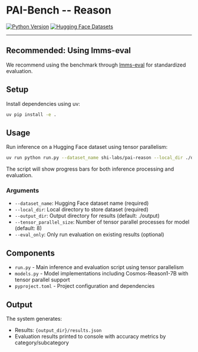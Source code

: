 # PAI-Bench -- Reason

[![Python Version](https://img.shields.io/badge/Python-3.10-blue.svg)](https://www.python.org/downloads/release/python-3100/)
[![Hugging Face Datasets](https://img.shields.io/badge/%F0%9F%A4%97%20Hugging%20Face-Datasets-orange)](https://huggingface.co/datasets/shi-labs/physical-ai-bench-reason)

---

## Recommended: Using lmms-eval

We recommend using the benchmark through [lmms-eval](https://github.com/EvolvingLMMs-Lab/lmms-eval) for standardized evaluation.

## Setup

Install dependencies using uv:

```bash
uv pip install -e .
```

## Usage

Run inference on a Hugging Face dataset using tensor parallelism:

```bash
uv run python run.py --dataset_name shi-labs/pai-reason --local_dir ./dataset --output_dir ./output --tensor_parallel_size 4
```

The script will show progress bars for both inference processing and evaluation.

### Arguments

- `--dataset_name`: Hugging Face dataset name (required)
- `--local_dir`: Local directory to store dataset (required)
- `--output_dir`: Output directory for results (default: ./output)
- `--tensor_parallel_size`: Number of tensor parallel processes for model (default: 8)
- `--eval_only`: Only run evaluation on existing results (optional)

## Components

- `run.py` - Main inference and evaluation script using tensor parallelism
- `models.py` - Model implementations including Cosmos-Reason1-7B with tensor parallel support
- `pyproject.toml` - Project configuration and dependencies

## Output

The system generates:

- Results: `{output_dir}/results.json`
- Evaluation results printed to console with accuracy metrics by category/subcategory
